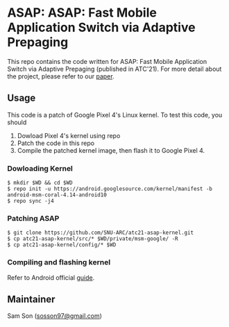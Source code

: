 # ASAP: ASAP: Fast Mobile Application Switch via Adaptive Prepaging
This repo contains the code written for ASAP: Fast Mobile Application Switch via Adaptive Prepaging (published in
ATC'21). For more detail about the project, please refer to our [paper](https://www.usenix.org/conference/atc21/presentation/son).

## Usage
This code is a patch of Google Pixel 4's Linux kernel. To test this code, you should  
1. Dowload Pixel 4's kernel using repo 
2. Patch the code in this repo
3. Compile the patched kernel image, then flash it to Google Pixel 4.

### Dowloading Kernel
```console
$ mkdir $WD && cd $WD
$ repo init -u https://android.googlesource.com/kernel/manifest -b android-msm-coral-4.14-android10
$ repo sync -j4
```

### Patching ASAP
```console
$ git clone https://github.com/SNU-ARC/atc21-asap-kernel.git
$ cp atc21-asap-kernel/src/* $WD/private/msm-google/ -R 
$ cp atc21-asap-kernel/config/* $WD
```

### Compiling and flashing kernel
Refer to Android official [guide](https://source.android.com/setup/build/building-kernels).

## Maintainer
Sam Son (sosson97@gmail.com)
